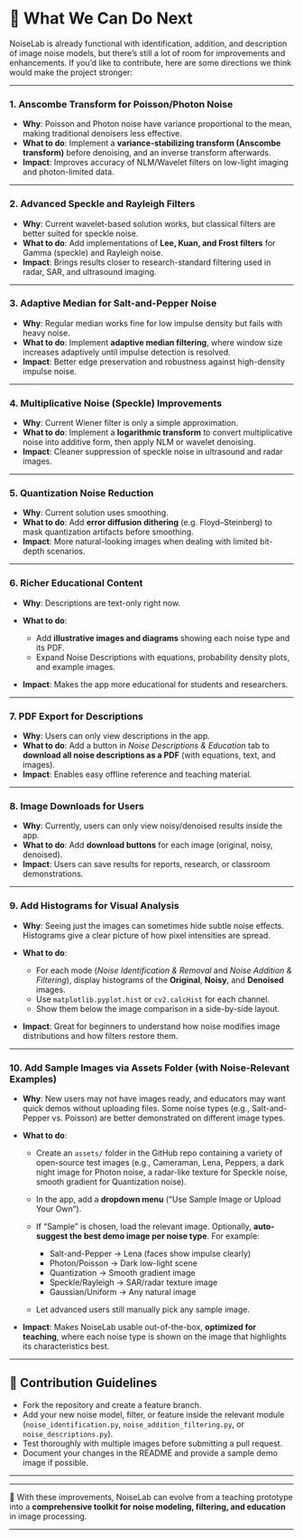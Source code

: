 # 🔧 What We Can Do Next

NoiseLab is already functional with identification, addition, and description of image noise models, but there’s still a lot of room for improvements and enhancements. If you’d like to contribute, here are some directions we think would make the project stronger:

---

### 1. Anscombe Transform for Poisson/Photon Noise

- **Why**: Poisson and Photon noise have variance proportional to the mean, making traditional denoisers less effective.
- **What to do**: Implement a **variance-stabilizing transform (Anscombe transform)** before denoising, and an inverse transform afterwards.
- **Impact**: Improves accuracy of NLM/Wavelet filters on low-light imaging and photon-limited data.

---

### 2. Advanced Speckle and Rayleigh Filters

- **Why**: Current wavelet-based solution works, but classical filters are better suited for speckle noise.
- **What to do**: Add implementations of **Lee, Kuan, and Frost filters** for Gamma (speckle) and Rayleigh noise.
- **Impact**: Brings results closer to research-standard filtering used in radar, SAR, and ultrasound imaging.

---

### 3. Adaptive Median for Salt-and-Pepper Noise

- **Why**: Regular median works fine for low impulse density but fails with heavy noise.
- **What to do**: Implement **adaptive median filtering**, where window size increases adaptively until impulse detection is resolved.
- **Impact**: Better edge preservation and robustness against high-density impulse noise.

---

### 4. Multiplicative Noise (Speckle) Improvements

- **Why**: Current Wiener filter is only a simple approximation.
- **What to do**: Implement a **logarithmic transform** to convert multiplicative noise into additive form, then apply NLM or wavelet denoising.
- **Impact**: Cleaner suppression of speckle noise in ultrasound and radar images.

---

### 5. Quantization Noise Reduction

- **Why**: Current solution uses smoothing.
- **What to do**: Add **error diffusion dithering** (e.g. Floyd–Steinberg) to mask quantization artifacts before smoothing.
- **Impact**: More natural-looking images when dealing with limited bit-depth scenarios.

---

### 6. Richer Educational Content

- **Why**: Descriptions are text-only right now.
- **What to do**:

  - Add **illustrative images and diagrams** showing each noise type and its PDF.
  - Expand Noise Descriptions with equations, probability density plots, and example images.

- **Impact**: Makes the app more educational for students and researchers.

---

### 7. PDF Export for Descriptions

- **Why**: Users can only view descriptions in the app.
- **What to do**: Add a button in _Noise Descriptions & Education_ tab to **download all noise descriptions as a PDF** (with equations, text, and images).
- **Impact**: Enables easy offline reference and teaching material.

---

### 8. Image Downloads for Users

- **Why**: Currently, users can only view noisy/denoised results inside the app.
- **What to do**: Add **download buttons** for each image (original, noisy, denoised).
- **Impact**: Users can save results for reports, research, or classroom demonstrations.

---

### 9. Add Histograms for Visual Analysis

- **Why**: Seeing just the images can sometimes hide subtle noise effects. Histograms give a clear picture of how pixel intensities are spread.
- **What to do**:

  - For each mode (_Noise Identification & Removal_ and _Noise Addition & Filtering_), display histograms of the **Original**, **Noisy**, and **Denoised** images.
  - Use `matplotlib.pyplot.hist` or `cv2.calcHist` for each channel.
  - Show them below the image comparison in a side-by-side layout.

- **Impact**: Great for beginners to understand how noise modifies image distributions and how filters restore them.

---

### 10. Add Sample Images via Assets Folder (with Noise-Relevant Examples)

- **Why**: New users may not have images ready, and educators may want quick demos without uploading files. Some noise types (e.g., Salt-and-Pepper vs. Poisson) are better demonstrated on different image types.
- **What to do**:

  - Create an `assets/` folder in the GitHub repo containing a variety of open-source test images (e.g., Cameraman, Lena, Peppers, a dark night image for Photon noise, a radar-like texture for Speckle noise, smooth gradient for Quantization noise).
  - In the app, add a **dropdown menu** (“Use Sample Image or Upload Your Own”).
  - If “Sample” is chosen, load the relevant image. Optionally, **auto-suggest the best demo image per noise type**. For example:

    - Salt-and-Pepper → Lena (faces show impulse clearly)
    - Photon/Poisson → Dark low-light scene
    - Quantization → Smooth gradient image
    - Speckle/Rayleigh → SAR/radar texture image
    - Gaussian/Uniform → Any natural image

  - Let advanced users still manually pick any sample image.

- **Impact**: Makes NoiseLab usable out-of-the-box, **optimized for teaching**, where each noise type is shown on the image that highlights its characteristics best.

---

## 📌 Contribution Guidelines

- Fork the repository and create a feature branch.
- Add your new noise model, filter, or feature inside the relevant module (`noise_identification.py`, `noise_addition_filtering.py`, or `noise_descriptions.py`).
- Test thoroughly with multiple images before submitting a pull request.
- Document your changes in the README and provide a sample demo image if possible.

---

---

🚀 With these improvements, NoiseLab can evolve from a teaching prototype into a **comprehensive toolkit for noise modeling, filtering, and education** in image processing.

---
